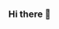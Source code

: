 ### Hi there 👋

<!--
**jaehyukpyon/jaehyukpyon** is a ✨ _special_ ✨ repository because its `README.md` (this file) appears on your GitHub profile.

Here are some ideas to get you started:

- 🔭 Working on progress...
-->
